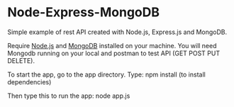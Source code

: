 # Node-Express-MongoDB
Simple example of rest API created with Node.js, Express.js and MongoDB.

Require <a href="https://nodejs.org/">Node.js</a> and <a href="https://www.mongodb.org/">MongoDB</a> installed on your machine. You will need Mongodb running on your local and postman to test API (GET POST PUT DELETE).

To start the app, go to the app directory.
Type:
npm install 
(to install dependencies)

Then type this to run the app:
node app.js
